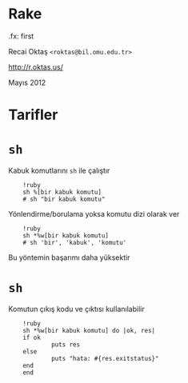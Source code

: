 #   Rake

.fx: first

Recai Oktaş `<roktas@bil.omu.edu.tr>`

http://r.oktas.us/

Mayıs 2012

#   Tarifler

#   `sh`

Kabuk komutlarını `sh` ile çalıştır

        !ruby
        sh %[bir kabuk komutu]
        # sh "bir kabuk komutu"

Yönlendirme/borulama yoksa komutu dizi olarak ver

        !ruby
        sh *%w[bir kabuk komutu]
        # sh 'bir', 'kabuk', 'komutu'

Bu yöntemin başarımı daha yüksektir

#   `sh`

Komutun çıkış kodu ve çıktısı kullanılabilir

        !ruby
        sh *%w[bir kabuk komutu] do |ok, res|
        if ok
                puts res
        else
                puts "hata: #{res.exitstatus}"
        end
        end
